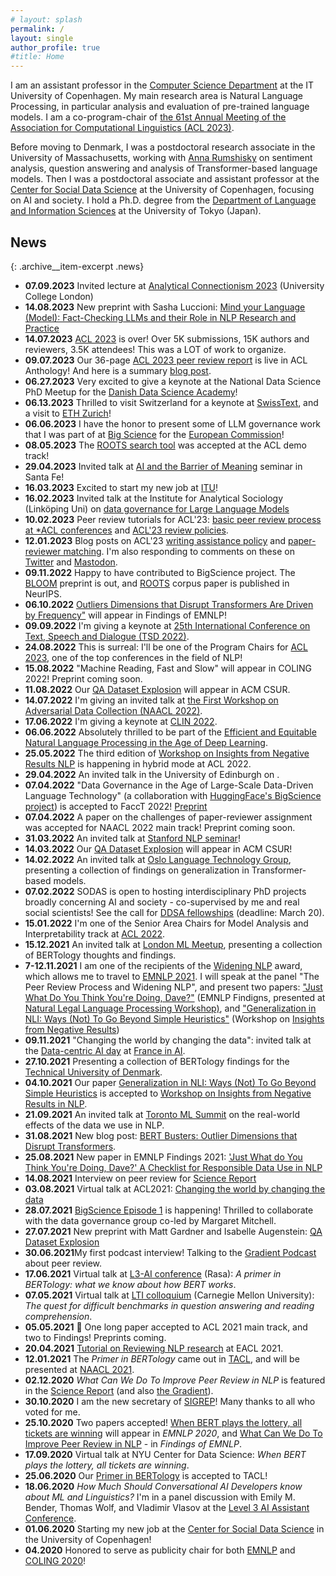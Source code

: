 ```yaml
---
# layout: splash
permalink: /
layout: single
author_profile: true
#title: Home
---
```


<p>I am an assistant professor in the <a href="https://en.itu.dk/Research/Departments/Computer-Science-Department">Computer Science Department</a> at the IT University of Copenhagen. My main research area is Natural Language Processing, in particular analysis and evaluation of pre-trained language models. I am a co-program-chair of <a href="https://2023.aclweb.org/committees/organization/">the 61st Annual Meeting of the Association for Computational Linguistics (ACL 2023)</a>.</p>

<p>Before moving to Denmark, I was a postdoctoral research associate in the University of Massachusetts, working with <a href="http://text-machine.cs.uml.edu/">Anna Rumshisky</a> on sentiment analysis, question answering and analysis of Transformer-based language models. Then I was a postdoctoral associate and assistant professor at the <a href="https://sodas.ku.dk/">Center for Social Data Science</a> at the University of Copenhagen, focusing on AI and society. I hold a Ph.D. degree from the <a href="https://www.c.u-tokyo.ac.jp/eng_site/info/academics/grad/lis/">Department of Language and Information Sciences</a> at the University of Tokyo (Japan).</p>

## News

{: .archive__item-excerpt .news}

- **07.09.2023** Invited lecture at [Analytical Connectionism 2023](https://www.ucl.ac.uk/gatsby/analytical-connectionism-2023) (University College London)
- **14.08.2023** New preprint with Sasha Luccioni: [Mind your Language (Model): Fact-Checking LLMs and their Role in NLP Research and Practice](https://arxiv.org/abs/2308.07120)
- **14.07.2023** <a href="https://2023.aclweb.org/">ACL 2023</a> is over! Over 5K submissions, 15K authors and reviewers, 3.5K attendees! This was a LOT of work to organize.
- **09.07.2023** Our 36-page <a href="https://aclanthology.org/2023.acl-long.911/">ACL 2023 peer review report</a> is live in ACL Anthology! And here is a summary <a href="https://2023.aclweb.org/blog/review-report/">blog post</a>.
- **06.27.2023** Very excited to give a keynote at the National Data Science PhD Meetup for the <a href="https://ddsa.dk/growing-danish-data-science-2023/">Danish Data Science Academy</a>!
- **06.13.2023** Thrilled to visit Switzerland for a keynote at <a href="https://www.swisstext.org/">SwissText</a>, and a visit to <a href="https://rycolab.io/talk/">ETH Zurich</a>!
- **06.06.2023** I have the honor to present some of LLM governance work that I was part of at <a href="https://bigscience.huggingface.co/">Big Science</a> for the <a href="https://futurium.ec.europa.eu/en/connect-university/events/large-language-models-overview-limitations-opportunities">European Commission</a>!
- **08.05.2023** The <a href="https://arxiv.org/abs/2302.14035">ROOTS search tool</a> was accepted at the ACL demo track!
- **29.04.2023** Invited talk at <a href="https://wiki.santafe.edu/index.php/AI_and_the_Barrier_of_Meaning_2_-_Agenda">AI and the Barrier of Meaning</a> seminar in Santa Fe!
- **16.03.2023** Excited to start my new job at <a href="https://en.itu.dk/Research/Departments/Computer-Science-Department">ITU</a>!
- **16.02.2023** Invited talk at the Institute for Analytical Sociology (Linköping Uni) on <a href="https://liu.se/en/article/seminarier-och-forelasningar-vid-ias">data governance for Large Language Models</a>
- **10.02.2023** Peer review tutorials for ACL'23: <a href="https://2023.aclweb.org/blog/review-basics/">basic peer review process at *ACL conferences</a> and <a href="https://2023.aclweb.org/blog/review-acl23/">ACL'23 review policies</a>.
- **12.01.2023** Blog posts on ACL'23 <a href="https://2023.aclweb.org/blog/ACL-2023-policy/">writing assistance policy</a> and <a href="https://2023.aclweb.org/blog/reviewer-assignment/">paper-reviewer matching</a>. I'm also responding to comments on these on <a href="https://twitter.com/@annargrs">Twitter</a> and <a rel="me" href="https://sigmoid.social/@annargrs">Mastodon</a>.
- **09.11.2022** Happy to have contributed to BigScience project. The <a href="https://arxiv.org/abs/2211.05100">BLOOM</a> preprint is out, and <a href="https://openreview.net/forum?id=UoEw6KigkUn">ROOTS</a> corpus paper is published in NeurIPS.
- **06.10.2022** <a href="https://arxiv.org/abs/2205.11380">Outliers Dimensions that Disrupt Transformers Are Driven by Frequency"</a> will appear in Findings of EMNLP!
- **09.09.2022** I'm giving a keynote at <a href="https://www.tsdconference.org/tsd2022/conf_inv_sp.html">25th International Conference on Text, Speech and Dialogue (TSD 2022)</a>.
- **24.08.2022** This is surreal: I'll be one of the Program Chairs for <a href="https://2023.aclweb.org/">ACL 2023</a>, one of the top conferences in the field of NLP!
- **15.08.2022** "Machine Reading, Fast and Slow" will appear in COLING 2022! Preprint coming soon.
- **11.08.2022** Our <a href="https://arxiv.org/abs/2107.12708">QA Dataset Explosion</a> will appear in ACM CSUR.
- **14.07.2022** I'm giving an invited talk at <a href="https://dadcworkshop.github.io/">the First Workshop on Adversarial Data Collection (NAACL 2022)</a>.
- **17.06.2022** I'm giving a keynote at <a href="https://clin2022.uvt.nl/clin32/">CLIN 2022</a>.
- **06.06.2022** Absolutely thrilled to be part of the  <a href="https://www.dagstuhl.de/en/program/calendar/semhp/?semnr=22232">Efficient and Equitable Natural Language Processing in the Age of Deep Learning</a>.
- **25.05.2022** The third edition of <a href="https://insights-workshop.github.io">Workshop on Insights from Negative Results NLP</a> is happening in hybrid mode at ACL 2022.
- **29.04.2022** An invited talk in the University of Edinburgh on .
- **07.04.2022** "Data Governance in the Age of Large-Scale Data-Driven Language Technology" (a collaboration with <a href="https://bigscience.huggingface.co/">HuggingFace's BigScience project</a>) is accepted to FaccT 2022! <a href="https://arxiv.org/abs/2206.03216">Preprint</a>
- **07.04.2022** A paper on the challenges of paper-reviewer assignment was accepted for NAACL 2022 main track! Preprint coming soon.
- **31.03.2022** An invited talk at <a href="https://arxiv.org/abs/2107.12708">Stanford NLP seminar</a>!
- **14.03.2022** Our <a href="https://arxiv.org/abs/2107.12708">QA Dataset Explosion</a> will appear in ACM CSUR!
- **14.02.2022** An invited talk at <a href="https://www.mn.uio.no/ifi/english/research/groups/ltg/">Oslo Language Technology Group</a>, presenting a collection of findings on generalization in Transformer-based models.
- **07.02.2022** SODAS is open to hosting interdisciplinary PhD projects broadly concerning AI and society - co-supervised by me and real social scientists! See the call for <a href="https://ddsa.dk/open-calls/open-call-for-phd-scholarships/">DDSA fellowships</a> (deadline: March 20).
- **15.01.2022** I'm one of the Senior Area Chairs for Model Analysis and Interpretability track at <a href="https://www.2022.aclweb.org/senior-area-chairs">ACL 2022</a>.
- **15.12.2021** An invited talk at <a href="https://www.meetup.com/London-Machine-Learning-Meetup/">London ML Meetup</a>, presenting a collection of BERTology thoughts and findings.
- **7-12.11.2021** I am one of the recipients of the <a href="http://www.winlp.org/winlp-emnlp-2021/">Widening NLP</a> award, which allows me to travel to <a href="https://2021.emnlp.org/">EMNLP 2021</a>. I will speak at the panel "The Peer Review Process and Widening NLP", and present two papers: <a href="https://aclanthology.org/2021.findings-emnlp.414/">"Just What Do You Think You're Doing, Dave?"</a> (EMNLP Findigns, presented at <a href="https://nllpw.org/workshop/">Natural Legal Language Processing Workshop)</a>, and <a href="https://aclanthology.org/2021.insights-1.18/">"Generalization in NLI: Ways (Not) To Go Beyond Simple Heuristics"</a> (Workshop on <a href="https://insights-workshop.github.io">Insights from Negative Results</a>)
- **09.11.2021** "Changing the world by changing the data": invited talk at the <a href="https://www.data-centric-ai.com/">Data-centric AI day</a> at <a href="https://francedigitale.org/en/event/france-is-ai-2021/">France in AI</a>.
- **27.10.2021** Presenting a collection of BERTology findings for the <a href="https://www.dtu.dk/service/kalender/arrangement?id=4caa466a-c27a-4f75-8560-e014423678ef">Technical University of Denmark</a>.
- **04.10.2021** Our paper <a href="https://arxiv.org/abs/2110.01518">Generalization in NLI: Ways (Not) To Go Beyond Simple Heuristics</a> is accepted to <a href="https://insights-workshop.github.io/">Workshop on Insights from Negative Results in NLP</a>.
- **21.09.2021** An invited talk at <a href="https://www.torontomachinelearning.com/ml-in-nlp-and-cv/">Toronto ML Summit</a> on the real-world effects of the data we use in NLP.
- **31.08.2021** New blog post: <a href="https://text-machine-lab.github.io/blog/2021/busters/">BERT Busters: Outlier Dimensions that Disrupt Transformers</a>.
- **25.08.2021** New paper in EMNLP Findings 2021: <a href="https://arxiv.org/abs/2109.06598">'Just What do You Think You're Doing, Dave?' A Checklist for Responsible Data Use in NLP</a>
- **14.08.2021** Interview on peer review for <a href="https://sciencereport.dk/samfund/peer-review-2-0-traenger-fagfaellebedoemmelsen-til-en-systemopdatering/">Science Report</a>
- **03.08.2021** Virtual talk at ACL2021: <a href="https://u.pcloud.link/publink/show?code=XZkiIxXZRHfXWjEPnUVsNrbStQUY8mxj2qYk">Changing the world by changing the data</a>
- **28.07.2021** <a href="https://bigscience.huggingface.co/">BigScience Episode 1</a> is happening! Thrilled to collaborate with the data governance group co-led by Margaret Mitchell.
- **27.07.2021** New preprint with Matt Gardner and Isabelle Augenstein: <a href="https://arxiv.org/abs/2107.12708">QA Dataset Explosion</a>
- **30.06.2021**My first podcast interview! Talking to the <a href="https://thegradientpub.substack.com/p/anna-rogers-on-the-flaws-of-peer">Gradient Podcast</a> about peer review.
- **17.06.2021** Virtual talk at <a href="https://l3-ai.dev/">L3-AI conference</a> (Rasa): <i>A primer in BERTology: what we know about how BERT works</i>.
- **07.05.2021** Virtual talk at <a href="https://lti.cs.cmu.edu/lti-colloquium">LTI colloquium</a> (Carnegie Mellon University): <i>The quest for difficult benchmarks in question answering and reading comprehension</i>.
- **05.05.2021** :tada: One long paper accepted to ACL 2021 main track, and two to Findings! Preprints coming.
- **20.04.2021** <a href="https://github.com/reviewingNLP/EACL2021T5">Tutorial on Reviewing NLP research</a> at EACL 2021.
- **12.01.2021** The <i>Primer in BERTology</i> came out in <a href="https://www.mitpressjournals.org/doi/abs/10.1162/tacl_a_00349">TACL</a>, and will be presented at <a href="https://2021.naacl.org/">NAACL 2021</a>.
- **02.12.2020** <i>What Can We Do To Improve Peer Review in NLP</i> is featured in the <a href="https://sciencereport.dk/ny-viden/nyt-studie-peger-paa-flere-udfordringer-med-peer-review/">Science Report</a> (and also <a href="https://thegradient.pub/how-can-we-improve-peer-review-in-nlp/">the Gradient</a>).
- **30.10.2020** I am the new secretary of <a href="http://www.sigrep.org/">SIGREP</a>! Many thanks to all who voted for me.
- **25.10.2020** Two papers accepted! <a href="https://arxiv.org/abs/2005.00561">When BERT plays the lottery, all tickets are winning</a> will appear in <i>EMNLP 2020</i>, and <a href="https://arxiv.org/abs/2010.03863">What Can We Do To Improve Peer Review in NLP</a> - in <i>Findings of EMNLP</i>.
- **17.09.2020** Virtual talk at NYU Center for Data Science: <i>When BERT plays the lottery, all tickets are winning</i>.
- **25.06.2020** Our <a href="https://arxiv.org/abs/2002.12327">Primer in BERTology</a> is accepted to TACL!
- **18.06.2020** <i>How Much Should Conversational AI Developers know about ML and Linguistics?</i> I'm in a panel discussion with Emily M. Bender, Thomas Wolf, and Vladimir Vlasov at the <a href="https://www.l3-ai.dev/">Level 3 AI Assistant Conference</a>.
- **01.06.2020** Starting my new job at the <a href="https://sodas.ku.dk/">Center for Social Data Science</a> in the University of Copenhagen!
- **04.2020** Honored to serve as publicity chair for both <a href="https://2020.emnlp.org/">EMNLP</a> and <a href="https://coling2020.org/">COLING 2020</a>!

